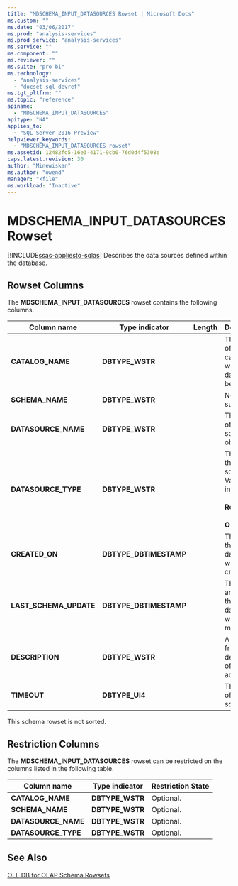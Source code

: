 ```yaml
---
title: "MDSCHEMA_INPUT_DATASOURCES Rowset | Microsoft Docs"
ms.custom: ""
ms.date: "03/06/2017"
ms.prod: "analysis-services"
ms.prod_service: "analysis-services"
ms.service: ""
ms.component: ""
ms.reviewer: ""
ms.suite: "pro-bi"
ms.technology: 
  - "analysis-services"
  - "docset-sql-devref"
ms.tgt_pltfrm: ""
ms.topic: "reference"
apiname: 
  - "MDSCHEMA_INPUT_DATASOURCES"
apitype: "NA"
applies_to: 
  - "SQL Server 2016 Preview"
helpviewer_keywords: 
  - "MDSCHEMA_INPUT_DATASOURCES rowset"
ms.assetid: 12482fd5-16e3-4171-9cb0-76d0d4f5308e
caps.latest.revision: 30
author: "Minewiskan"
ms.author: "owend"
manager: "kfile"
ms.workload: "Inactive"
---
```

# MDSCHEMA_INPUT_DATASOURCES Rowset
[!INCLUDE[ssas-appliesto-sqlas](../../../includes/ssas-appliesto-sqlas.md)]
  Describes the data sources defined within the database.  
  
## Rowset Columns  
 The **MDSCHEMA_INPUT_DATASOURCES** rowset contains the following columns.  
  
|Column name|Type indicator|Length|Description|  
|-----------------|--------------------|------------|-----------------|  
|**CATALOG_NAME**|**DBTYPE_WSTR**||The name of the catalog to which this data source belongs.|  
|**SCHEMA_NAME**|**DBTYPE_WSTR**||Not supported.|  
|**DATASOURCE_NAME**|**DBTYPE_WSTR**||The name of the data source object.|  
|**DATASOURCE_TYPE**|**DBTYPE_WSTR**||The type of the data source. Valid values include:<br /><br /> **Relational**<br /><br /> **Olap**|  
|**CREATED_ON**|**DBTYPE_DBTIMESTAMP**||The date that the data source was created.|  
|**LAST_SCHEMA_UPDATE**|**DBTYPE_DBTIMESTAMP**||The date and time that the data source was last modified.|  
|**DESCRIPTION**|**DBTYPE_WSTR**||A user-friendly description of the action.|  
|**TIMEOUT**|**DBTYPE_UI4**||The timeout of the data source.|  
  
 This schema rowset is not sorted.  
  
## Restriction Columns  
 The **MDSCHEMA_INPUT_DATASOURCES** rowset can be restricted on the columns listed in the following table.  
  
|Column name|Type indicator|Restriction State|  
|-----------------|--------------------|-----------------------|  
|**CATALOG_NAME**|**DBTYPE_WSTR**|Optional.|  
|**SCHEMA_NAME**|**DBTYPE_WSTR**|Optional.|  
|**DATASOURCE_NAME**|**DBTYPE_WSTR**|Optional.|  
|**DATASOURCE_TYPE**|**DBTYPE_WSTR**|Optional.|  
  
## See Also  
 [OLE DB for OLAP Schema Rowsets](../../../analysis-services/schema-rowsets/ole-db-olap/ole-db-for-olap-schema-rowsets.md)  
  
  
